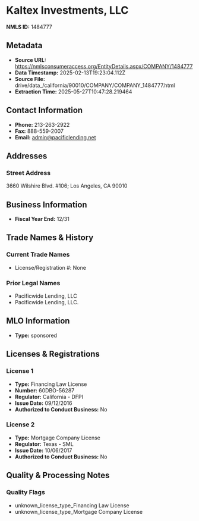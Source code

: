 # Kaltex Investments, LLC

**NMLS ID:** 1484777

## Metadata
- **Source URL:** https://nmlsconsumeraccess.org/EntityDetails.aspx/COMPANY/1484777
- **Data Timestamp:** 2025-02-13T19:23:04.112Z
- **Source File:** drive/data_/california/90010/COMPANY/COMPANY_1484777.html
- **Extraction Time:** 2025-05-27T10:47:28.219464

## Contact Information
- **Phone:** 213-263-2922
- **Fax:** 888-559-2007
- **Email:** admin@pacificlending.net

## Addresses
### Street Address
3660 Wilshire Blvd. #106; Los Angeles, CA 90010

## Business Information
- **Fiscal Year End:** 12/31

## Trade Names & History
### Current Trade Names
- License/Registration #: None

### Prior Legal Names
- Pacificwide Lending, LLC
- Pacificwide Lending, LLC.

## MLO Information
- **Type:** sponsored

## Licenses & Registrations

### License 1
- **Type:** Financing Law License
- **Number:** 60DBO-56287
- **Regulator:** California - DFPI
- **Issue Date:** 09/12/2016
- **Authorized to Conduct Business:** No

### License 2
- **Type:** Mortgage Company License
- **Regulator:** Texas - SML
- **Issue Date:** 10/06/2017
- **Authorized to Conduct Business:** No

## Quality & Processing Notes
### Quality Flags
- unknown_license_type_Financing Law License
- unknown_license_type_Mortgage Company License
